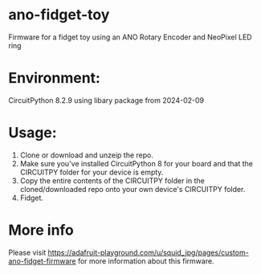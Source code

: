 # ano-fidget-toy
Firmware for a fidget toy using an ANO Rotary Encoder and NeoPixel LED ring

# Environment:
CircuitPython 8.2.9 using libary package from 2024-02-09

# Usage:
1. Clone or download and unzeip the repo.
2. Make sure you've installed CircuitPython 8 for your board and that the CIRCUITPY folder for your device is empty.
3. Copy the entire contents of the CIRCUITPY folder in the cloned/downloaded repo onto your own device's CIRCUITPY folder.
4. Fidget.

# More info
Please visit https://adafruit-playground.com/u/squid_jpg/pages/custom-ano-fidget-firmware for more information about this firmware.
